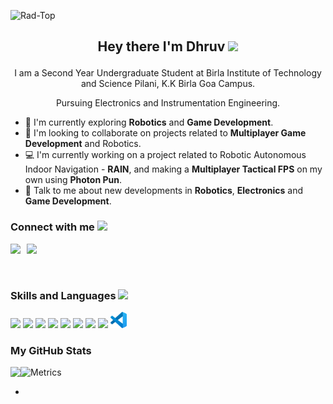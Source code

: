 <p align="left"> <img src="https://komarev.com/ghpvc/?username=DhruvPotdar&label=Profile%20views&color=0e75b6&style=flat" alt="Rad-Top" /> </p>

<h2>
<p align = "center">
Hey there I'm Dhruv <img src = "https://raw.githubusercontent.com/MartinHeinz/MartinHeinz/master/wave.gif" width = 26px>
</p>
</h2>


<!--Add website Link here-->

<p align = "center">
I am a Second Year Undergraduate Student at Birla Institute of Technology and Science Pilani, K.K Birla Goa Campus.
<p align = "center">Pursuing Electronics and Instrumentation Engineering.
</p>
</p>

- 🌳 I'm currently exploring **Robotics** and **Game Development**.
- 👯 I'm looking to collaborate on projects related to **Multiplayer Game Development** and Robotics.
- 💻 I'm currently working on a project related to Robotic Autonomous Indoor Navigation - **RAIN**, and making a **Multiplayer Tactical FPS** on my own using **Photon Pun**.
- 💬 Talk to me about new developments in **Robotics**, **Electronics** and **Game Development**.  

</p>
<h3 align='centre'> Connect with me <img src='https://raw.githubusercontent.com/ShahriarShafin/ShahriarShafin/main/Assets/handshake.gif' width="40px"> </h3>
<p align = 'left'> 
<a href = 'https://www.linkedin.com/in/dhruv-potdar-322173204/'> <img width = '26px' align= 'centre' src="https://raw.githubusercontent.com/rahulbanerjee26/githubAboutMeGenerator/main/icons/linked-in-alt.svg"/></a> 
<a href = 'https://www.instagram.com/dhruvpotdar_/'> <img width = '26px' align= 'left' src="https://raw.githubusercontent.com/rahulbanerjee26/githubAboutMeGenerator/main/icons/instagram.svg"/></a> 

</p>
<br>
</div>



<h3 align='left'> Skills and Languages <img src = "https://media2.giphy.com/media/QssGEmpkyEOhBCb7e1/giphy.gif?cid=ecf05e47a0n3gi1bfqntqmob8g9aid1oyj2wr3ds3mg700bl&rid=giphy.gif" width = 25px> </h3>

<img width ='26px' align='centre' src ='https://raw.githubusercontent.com/rahulbanerjee26/githubAboutMeGenerator/main/icons/github.svg' />

<img width ='26px' align='centre' src ='https://raw.githubusercontent.com/rahulbanerjee26/githubAboutMeGenerator/main/icons/java.svg'/>

<img width ='26px' align='centre' src ='https://raw.githubusercontent.com/rahulbanerjee26/githubAboutMeGenerator/main/icons/python.svg'/>

<img width ='26px' align='centre' src ='https://raw.githubusercontent.com/rahulbanerjee26/githubAboutMeGenerator/main/icons/git.svg'/>

<img width ='26px' align='centre' src ='https://raw.githubusercontent.com/rahulbanerjee26/githubAboutMeGenerator/main/icons/cpp.svg'/>

<img width ='26px' align='centre' src ='https://raw.githubusercontent.com/rahulbanerjee26/githubAboutMeGenerator/main/icons/csharp.svg'/>

<img width ='26px' align='centre' src ='https://raw.githubusercontent.com/rahulbanerjee26/githubAboutMeGenerator/main/icons/unity.svg'/>

<img width ='26px' align='centre' src ='https://raw.githubusercontent.com/rahulbanerjee26/githubAboutMeGenerator/main/icons/linux.svg'/>

<img align="centre" alt="Visual Studio Code" width="26px" src="https://raw.githubusercontent.com/github/explore/80688e429a7d4ef2fca1e82350fe8e3517d3494d/topics/visual-studio-code/visual-studio-code.png"/>

<newline></newline>

<h3>My GitHub Stats</h3>

<newline></newline>

<img align="left" src="https://github-readme-stats.vercel.app/api?username=DhruvPotdar&count_private=true&show_icons=true&theme=dark"/>

![Metrics](https://metrics.lecoq.io/DhruvPotdar?template=classic&config.timezone=Asia%2FCalcutta)


<!-- <img align="left" alt="Latex" width="26px" src="https://raw.githubusercontent.com/github/explore/80688e429a7d4ef2fca1e82350fe8e3517d3494d/topics/latex/latex.png" /> -->
- 
